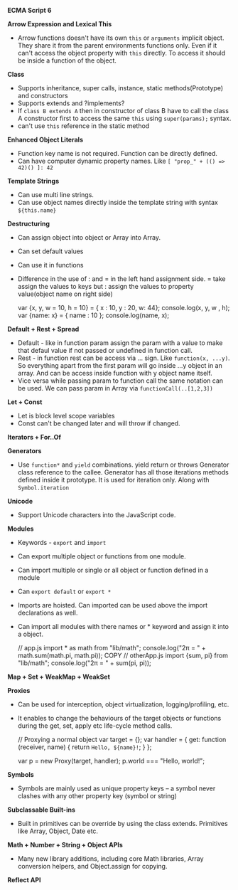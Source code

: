 **ECMA Script 6** 

**Arrow Expression and Lexical This**

 -  Arrow functions doesn't have its own `this` or `arguments` implicit object. They share it from the parent environments functions only.  Even if it can't access the object property with `this` directly. To access it should be inside a function of the object. 

**Class** 

 - Supports inheritance, super calls, instance, static methods(Prototype) and constructors
 - Supports extends and ?implements?
 - If `class B extends A` then in constructor of class B have to call the class A constructor first to access the same `this` using `super(params);` syntax.
 - can't use `this` reference in the static method
 
**Enhanced Object Literals**
 
 - Function key name is not required. Function can be directly defined.
 - Can have computer dynamic property names. Like `[ "prop_" + (() => 42)() ]: 42`

**Template Strings**

 - Can use multi line strings.
 - Can use object names directly inside the template string with syntax `${this.name}`
 
**Destructuring**

 - Can assign object into object or Array into Array. 
 - Can set default values
 - Can use it in functions
 - Difference in the use of : and = in the left hand assignment side. = take assign the values to keys but : assign the values to property value(object name on right side)

    var {x, y, w = 10, h = 10} = { x : 10, y : 20, w: 44};
    console.log(x, y, w , h);
    var {name: x} = { name : 10 };
    console.log(name, x);

**Default + Rest + Spread**

 - Default - like in function param assign the param with a value to make that defaul value if not passed or undefined in function call.
 - Rest - in function rest can be access via ... sign. Like `function(x, ...y)`. So everything apart from the first param will go inside ...y object in an array. And can be access inside function with y object name itself.
 - Vice versa while passing param to function call the same notation can be used. We can pass param in Array via `functionCall(..[1,2,3])`

**Let + Const**

 - Let is block level scope variables
 - Const can't be changed later and will throw if changed.
  
**Iterators + For..Of**

**Generators**
 
 - Use `function*` and `yield` combinations. yield return or throws Generator class reference to the callee. Generator has all those iterations methods defined inside it prototype.  It is used for iteration only. Along with `Symbol.iteration`

**Unicode**

 - Support Unicode characters into the JavaScript code. 
  
**Modules**
 - Keywords - `export` and `import`
 - Can export multiple object or functions from one module.
 - Can import multiple or single or all object or function defined in a module
 -  Can `export default` or `export *`
 - Imports are hoisted. Can imported can be used above the import declarations as well.
 - Can import all modules with there names or * keyword and assign it into a object.

     // app.js
    import * as math from "lib/math";
    console.log("2π = " + math.sum(math.pi, math.pi));
    COPY
    // otherApp.js
    import {sum, pi} from "lib/math";
    console.log("2π = " + sum(pi, pi));

**Map + Set + WeakMap + WeakSet**

 
**Proxies**

 - Can be used for interception, object virtualization, logging/profiling, etc.
 - It enables to change the behaviours of the target objects or functions during the get, set, apply etc life-cycle method calls.

    // Proxying a normal object
    var target = {};
    var handler = {
      get: function (receiver, name) {
        return `Hello, ${name}!`;
      }
    };
    
    var p = new Proxy(target, handler);
    p.world === "Hello, world!";

**Symbols**

 - Symbols are mainly used as unique property keys – a symbol never clashes with any other property key (symbol or string)
 
**Subclassable Built-ins**

 - Built in primitives can be override by using the class extends. Primitives like Array, Object, Date etc.

**Math + Number + String + Object APIs**

 - Many new library additions, including core Math libraries, Array conversion helpers, and Object.assign for copying.

**Reflect API**
